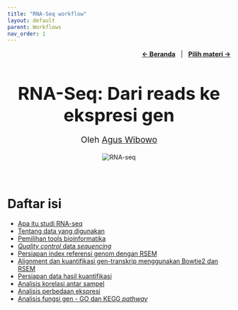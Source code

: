 ```yaml
---
title: "RNA-Seq workflow"
layout: default
parent: Workflows
nav_order: 1
---
```


<p style="text-align: right; font-size: 0.9rem;">
  <a href="https://www.bowo.digital/" style="font-weight: bold;">← Beranda</a>
  &nbsp;&nbsp;|&nbsp;&nbsp;
  <a href="https://www.bowo.digital/docs/part2.html" style="font-weight: bold;">Pilih materi →</a>
</p>

<h1 style="text-align: center; font-size: 2.5rem; font-weight: bold; margin-bottom: 0.5rem;">
  <a href="https://www.bowo.digital/docs/work-RNA-seq.html" style="text-decoration: none; color: inherit;">
    RNA-Seq: Dari reads ke ekspresi gen
  </a>
</h1>

<p style="text-align: center; font-size: 1.2rem;">
  Oleh <a href="https://www.bowo.digital/docs/bio.html" target="_blank">Agus Wibowo</a>
</p>

<div style="text-align: center; margin-bottom: 1.5rem;">
  <img src="https://img.freepik.com/premium-photo/exploring-bioinformatics-genetic-data-dna-analysis-computational-biology_1086681-10214.jpg" alt="RNA-seq" style="max-width: 100%; height: auto;">
</div>

<br>

# Daftar isi

-   [Apa itu studi RNA-seq]()
-   [Tentang data yang digunakan]()
-   [Pemilihan tools bioinformatika]()
-   [*Quality control* data *sequencing*]()
-   [Persiapan index referensi genom dengan RSEM]()
-   [Alignment dan kuantifikasi gen-transkrip menggunakan Bowtie2 dan RSEM]()
-   [Persiapan data hasil kuantifikasi]()
-   [Analisis korelasi antar sampel]()
-   [Analisis perbedaan ekspresi]()
-   [Analisis fungsi gen - GO dan KEGG *pathway*]()

